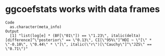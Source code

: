 # ggcoefstats works with data frames

    Code
      as.character(meta_info)
    Output
      [1] "list(log[e] * (BF[\"01\"]) == \"1.23\", italic(delta)[difference]^\"posterior\" == \"0.13\", CI[\"95%\"]^HDI ~ \"[\" * \"-0.10\", \"0.44\" * \"]\", italic(\"r\")[\"Cauchy\"]^\"JZS\" == \"0.71\")"


